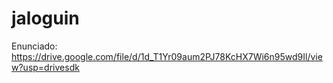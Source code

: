 # jaloguin
Enunciado: https://drive.google.com/file/d/1d_T1Yr09aum2PJ78KcHX7Wi6n95wd9Il/view?usp=drivesdk

